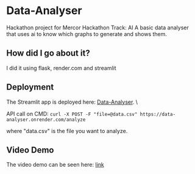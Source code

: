 # Data-Analyser
Hackathon project for Mercor Hackathon
Track: AI
A basic data analyser that uses ai to know which graphs to generate and shows them. 

## How did I go about it?
I did it using flask, render.com and streamlit


## Deployment
The Streamlit app is deployed here: [Data-Analyser](https://huggingface.co/spaces/siddhartha-mahajan/data-analyser). \

API call on CMD: ```curl -X POST -F "file=@data.csv" https://data-analyser.onrender.com/analyze```

where "data.csv" is the file you want to analyze.


## Video Demo
The video demo can be seen here: [link](https://drive.google.com/drive/folders/1dy5nNvlhZxc6tviq-PFfbvIo4BgFu3lm?usp=sharing)
